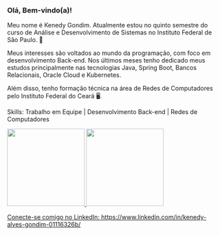 ### Olá, Bem-vindo(a)!

Meu nome é Kenedy Gondim. Atualmente estou no quinto semestre do curso de Análise e Desenvolvimento de Sistemas no Instituto Federal de São Paulo. 🏫

Meus interesses são voltados ao mundo da programação, com foco em desenvolvimento Back-end. Nos últimos meses tenho dedicado meus estudos principalmente nas tecnologias Java, Spring Boot, Bancos Relacionais, Oracle Cloud e Kubernetes. 

Além disso, tenho formação técnica na área de Redes de Computadores pelo Instituto Federal do Ceará 🖥️.

Skills:
Trabalho em Equipe | Desenvolvimento Back-end | Redes de Computadores

<a href="https://github.com/kenedygondim">
<img height="180em" src="https://github-readme-stats-eight-theta.vercel.app/api?username=kenedygondim&show_icons=true&theme=radical&include_all_commits=true&count_private=true">
<img height="180em" src="https://github-readme-stats-eight-theta.vercel.app/api/top-langs/?username=kenedygondim&layout=compact&langs_count=8&theme=radical"/>


Conecte-se comigo no LinkedIn: https://www.linkedin.com/in/kenedy-alves-gondim-01116326b/
